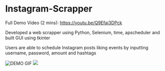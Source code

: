 # Instagram-Scrapper
Full Demo Video (2 mins): https://youtu.be/Q9Efai3DPck

Developed a web scrapper using Python, Selenium, time, apscheduler and built GUI using tkinter


Users are able to schedule Instagram posts liking events by inputting username, password, amount and hashtags

![DEMO GIF](https://i.ibb.co/pvGzNqQ/ezgif-com-gif-maker.gif)
<img src="https://i.ibb.co/pvGzNqQ/ezgif-com-gif-maker.gif"/>
